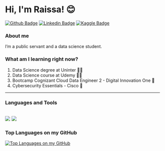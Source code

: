 # Hi, I'm Raissa! :blush:

[![Github Badge](https://img.shields.io/badge/GitHub-100000?style=for-the-badge&logo=github&logoColor=white&link=https://github.com/rahcosta)](https://github.com/rahcosta)
[![Linkedin Badge](https://img.shields.io/badge/LinkedIn-0077B5?style=for-the-badge&logo=linkedin&logoColor=white&link=https://www.linkedin.com/in/raissacostaalencar/)](https://www.linkedin.com/in/raissacostaalencar/)
[![Kaggle Badge](https://img.shields.io/badge/Kaggle-20BEFF?style=for-the-badge&logo=Kaggle&logoColor=white&link=https://www.kaggle.com/raissacosta)](https://www.kaggle.com/raissacosta)

### About me
I’m a public servant and a data science student.

### What am I learning right now?

1. Data Science degree at Uninter :woman_student:	
2. Data Science course at Udemy :woman_technologist:
3. Bootcamp Cognizant Cloud Data Engineer 2 - Digital Innovation One :abacus:	
4. Cybersecurity Essentials - Cisco :space_invader:	

---
### Languages and Tools

<img src="https://img.shields.io/badge/Python-FFD43B?style=for-the-badge&logo=python&logoColor=darkgreen" /> <img src="https://img.shields.io/badge/Jupyter-F37626.svg?&style=for-the-badge&logo=Jupyter&logoColor=white" />
-
### Top Languages on my GitHub
[![Top Languages on my GitHub](https://github-readme-stats.vercel.app/api/top-langs/?username=rahcosta&layout=compact&?true&theme=radical)](https://github.com/rahcosta/rahcosta/edit/main/README.md)
